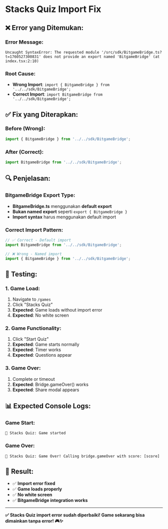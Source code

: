 # Stacks Quiz Import Fix

## ❌ **Error yang Ditemukan:**

### **Error Message:**
```
Uncaught SyntaxError: The requested module '/src/sdk/BitgameBridge.ts?t=1760527300831' does not provide an export named 'BitgameBridge' (at index.tsx:2:10)
```

### **Root Cause:**
- **Wrong Import**: `import { BitgameBridge } from '../../sdk/BitgameBridge';`
- **Correct Import**: `import BitgameBridge from '../../sdk/BitgameBridge';`

## ✅ **Fix yang Diterapkan:**

### **Before (Wrong):**
```typescript
import { BitgameBridge } from '../../sdk/BitgameBridge';
```

### **After (Correct):**
```typescript
import BitgameBridge from '../../sdk/BitgameBridge';
```

## 🔍 **Penjelasan:**

### **BitgameBridge Export Type:**
- **BitgameBridge.ts** menggunakan **default export**
- **Bukan named export** seperti `export { BitgameBridge }`
- **Import syntax** harus menggunakan default import

### **Correct Import Pattern:**
```typescript
// ✅ Correct - Default import
import BitgameBridge from '../../sdk/BitgameBridge';

// ❌ Wrong - Named import
import { BitgameBridge } from '../../sdk/BitgameBridge';
```

## 🧪 **Testing:**

### **1. Game Load:**
1. Navigate to `/games`
2. Click "Stacks Quiz"
3. **Expected**: Game loads without import error
4. **Expected**: No white screen

### **2. Game Functionality:**
1. Click "Start Quiz"
2. **Expected**: Game starts normally
3. **Expected**: Timer works
4. **Expected**: Questions appear

### **3. Game Over:**
1. Complete or timeout
2. **Expected**: Bridge.gameOver() works
3. **Expected**: Share modal appears

## 📊 **Expected Console Logs:**

### **Game Start:**
```
🧠 Stacks Quiz: Game started
```

### **Game Over:**
```
🧠 Stacks Quiz: Game Over! Calling bridge.gameOver with score: [score]
```

## 🎯 **Result:**

- ✅ **Import error fixed**
- ✅ **Game loads properly**
- ✅ **No white screen**
- ✅ **BitgameBridge integration works**

---

**✅ Stacks Quiz import error sudah diperbaiki! Game sekarang bisa dimainkan tanpa error! 🎮✨**

